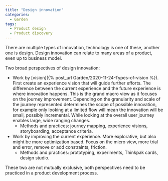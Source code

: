 ```yaml
---
title: "Design innovation"
categories:
  - Garden
tags:
  - Product design
  - Product discovery
---
```


There are multiple types of innovation, technology is one of these, another one is design. Design innovation can relate to many areas of a product, even up to business model.

Two broad perspectives of design innovation:

 - Work by [vision]({% post_url Garden/2020-11-24-Types-of-vision %}). First create an experience vision that will guide further efforts. The difference between the current experience and the future experience is where innovation happens. This is the grand macro view as it focuses on the journey improvement. Depending on the granularity and scale of the journey represented determines the scope of possible innovation, for example only looking at a limited flow will mean the innovation will be small, possibly incremental. While looking at the overall user journey enables large, wide ranging changes.
   - Methods and practices: journey mapping, experience visions, storyboarding, acceptance criteria.
 - Work by improving the current experience. More explorative, but also might be more optimization based. Focus on the micro view, more trial and error, remove or add constraints, friction.
   - Methods and practices: prototyping, experiments, Thinkpak cards, design studio.

These two are not mutually exclusive, both perspectives need to be practiced in a product development process.
